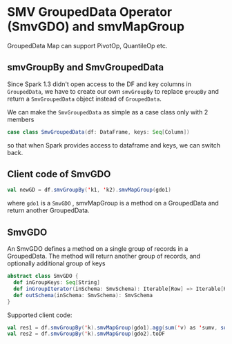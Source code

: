 # SMV GroupedData Operator (SmvGDO) and smvMapGroup
GroupedData Map can support PivotOp, QuantileOp etc.

## smvGroupBy and SmvGroupedData
Since Spark 1.3 didn't open access to the DF and key columns in ```GroupedData```, we have to create our own 
```smvGroupBy``` to replace ```groupBy``` and return a ```SmvGroupedData``` object instead of ```GroupedData```. 

We can make the ```SmvGroupedData``` as simple as a case class only with 2 members 
```scala
case class SmvGroupedData(df: DataFrame, keys: Seq[Column])
```
so that when Spark provides access to dataframe and keys, we can switch back. 

## Client code of SmvGDO
```scala
val newGD = df.smvGroupBy('k1, 'k2).smvMapGroup(gdo1)
```
where ```gdo1``` is a ```SmvGDO``` , smvMapGroup is a method on a GroupedData and return another GroupedData.

## SmvGDO
An SmvGDO defines a method on a single group of records in a GroupedData. The method will return another group of records, and 
optionally additional group of keys

```scala
abstract class SmvGDO {
  def inGroupKeys: Seq[String]
  def inGroupIterator(inSchema: SmvSchema): Iterable[Row] => Iterable[Row]
  def outSchema(inSchema: SmvSchema): SmvSchema
}
```

Supported client code:
```scala
val res1 = df.smvGroupBy('k).smvMapGroup(gdo1).agg(sum('v) as 'sumv, sum('v2) as 'sumv2)
val res2 = df.smvGroupBy('k).smvMapGroup(gdo2).toDF
```